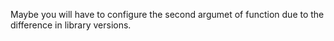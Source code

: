 Maybe you will have to configure the second argumet of <BeautifulSoup> function due to the difference in library versions.